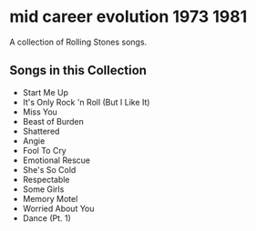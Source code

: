 # mid career evolution 1973 1981

A collection of Rolling Stones songs.

## Songs in this Collection

- Start Me Up
- It's Only Rock 'n Roll (But I Like It)
- Miss You
- Beast of Burden
- Shattered
- Angie
- Fool To Cry
- Emotional Rescue
- She's So Cold
- Respectable
- Some Girls
- Memory Motel
- Worried About You
- Dance (Pt. 1)
